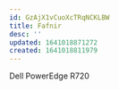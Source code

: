 ```yaml
---
id: GzAjX1vCuoXcTRqNCKLBW
title: Fafnir
desc: ''
updated: 1641018871272
created: 1641018811979
---
```


Dell PowerEdge R720
